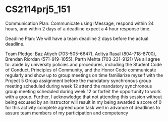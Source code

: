 # CS2114prj5_151
 
 Communication Plan: Communicate using IMessage, respond within 24 hours,
 and within 2 days of a deadline expect a 4 hour response time.

 Deadline Plan: We will have a team deadline 2 days before the actual deadline.
 
 Team Pledge: Baz Atiyeh (703-505-6647), Aditya Rasal (804-718-8700), Brendan Riordan (571-919-1055), Parth Mehta (703-231-9121)
 			  We all agree to:
 			  abide by university policies and procedures, including the Student Code of Conduct, Principles of Community, and the Honor Code
			  communicate regularly and show up to group meetings on time
			  familiarize myself with the Project 5 Group assignment before the mandatory synchronous group meeting scheduled during week 12
		 	  attend the mandatory synchronous group meeting scheduled during week 12 or forfeit the opportunity to work with a group.  Further, I acknowledge that not attending this session without being excused by an instructor will result in my being awarded a score of 0 for this activity 
			  complete agreed upon task well in advance of deadlines to assure team members of my participation and competency